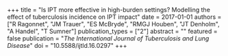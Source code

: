 +++
title = "Is IPT more effective in high-burden settings? Modelling the effect of tuberculosis incidence on IPT impact"
date = 2017-01-01
authors = ["R Ragonnet", "JM Trauer", "ES McBryde", "RMGJ Houben", "JT Denholm", "A Handel", "T Sumner"]
publication_types = ["2"]
abstract = ""
featured = false
publication = "*The International Journal of Tuberculosis and Lung Disease*"
doi = "10.5588/ijtld.16.0297"
+++

